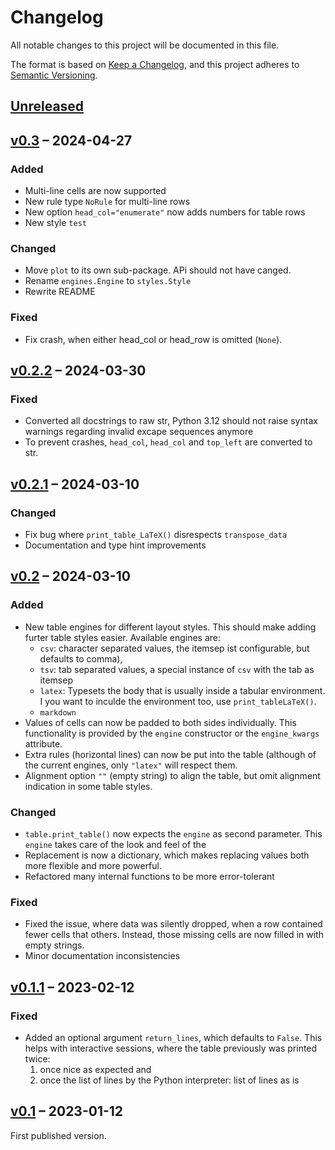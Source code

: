 # Changelog

All notable changes to this project will be documented in this file.

The format is based on [Keep a Changelog](https://keepachangelog.com/en/1.0.0/),
and this project adheres to [Semantic Versioning](https://semver.org/spec/v2.0.0.html).

## [Unreleased]

## [v0.3] – 2024-04-27

### Added
- Multi-line cells are now supported
- New rule type `NoRule` for multi-line rows
- New option `head_col="enumerate"` now adds numbers for table rows
- New style `test`

### Changed
- Move `plot` to its own sub-package. APi should not have canged.
- Rename `engines.Engine` to `styles.Style`
- Rewrite README

### Fixed
- Fix crash, when either head_col or head_row is omitted (`None`).

## [v0.2.2] – 2024-03-30

### Fixed
- Converted all docstrings to raw str, Python 3.12 should not raise
	syntax warnings regarding invalid excape sequences anymore
- To prevent crashes, `head_col`, `head_col` and `top_left` are converted to str.

## [v0.2.1] – 2024-03-10

### Changed
- Fix bug where `print_table_LaTeX()` disrespects `transpose_data`
- Documentation and type hint improvements

## [v0.2] – 2024-03-10

### Added
- New table engines for different layout styles.
	This should make adding furter table styles easier.
	Available engines are:
	- `csv`: character separated values,
		the itemsep ist configurable, but defaults to comma),
	- `tsv`: tab separated values,
		a special instance of `csv` with the tab as itemsep
	- `latex`: Typesets the body that is usually inside a tabular environment.
		I you want to inculde the environment too, use `print_tableLaTeX()`.
	- `markdown`
- Values of cells can now be padded to both sides individually.
	This functionality is provided by the `engine` constructor or the
	`engine_kwargs` attribute.
- Extra rules (horizontal lines) can now be put into the table (although
	of the current engines, only `"latex"` will respect them.
- Alignment option `""` (empty string) to align the table, but omit
	alignment indication in some table styles.

### Changed
- `table.print_table()` now expects the `engine` as second parameter.
	This `engine` takes care of the look and feel of the 
- Replacement is now a dictionary, which makes replacing values both more
	flexible and more powerful.
- Refactored many internal functions to be more error-tolerant

### Fixed
- Fixed the issue, where data was silently dropped, when a row contained
	fewer cells that others. Instead, those missing cells are now filled
	in with empty strings.
- Minor documentation inconsistencies

## [v0.1.1] – 2023-02-12

### Fixed

- Added an optional argument `return_lines`, which defaults to `False`.
	This helps with interactive sessions, where the table previously was printed twice:
	1. once nice as expected and
	2. once the list of lines by the Python interpreter: list of lines as is 


## [v0.1] – 2023-01-12

First published version.


[unreleased]: https://github.com/bertramrichter/brplotviz/compare/v0.3..master
[v0.3]: https://github.com/bertramrichter/brplotviz/compare/v0.3..v0.2.2
[v0.2.2]: https://github.com/bertramrichter/brplotviz/compare/v0.2.3..v0.2.2
[v0.2.2]: https://github.com/bertramrichter/brplotviz/compare/v0.2.2..v0.2.1
[v0.2.1]: https://github.com/bertramrichter/brplotviz/compare/v0.2..v0.2.1
[v0.2]: https://github.com/bertramrichter/brplotviz/compare/v0.1.1..v0.2
[v0.1.1]: https://github.com/bertramrichter/brplotviz/releases/compare/v0.1..v0.1.1
[v0.1]: https://github.com/bertramrichter/brplotviz/releases/tag/v0.1
